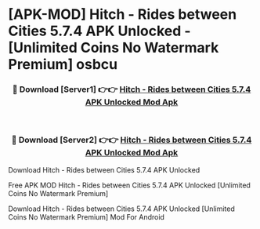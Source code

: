 # [APK-MOD] Hitch - Rides between Cities 5.7.4 APK Unlocked - [Unlimited Coins No Watermark Premium] osbcu



<div align="center">
<h3>🔴 Download [Server1] 👉👉 <a href="https://momento.my/?title=Hitch_-_Rides_between_Cities_5.7.4_APK_Unlocked">Hitch - Rides between Cities 5.7.4 APK Unlocked Mod Apk</a></h3><br>

<h3>🔴 Download [Server2] 👉👉 <a href="https://momento.my/?title=Hitch_-_Rides_between_Cities_5.7.4_APK_Unlocked">Hitch - Rides between Cities 5.7.4 APK Unlocked Mod Apk</a></h3>
</div>



Download Hitch - Rides between Cities 5.7.4 APK Unlocked 

Free APK MOD Hitch - Rides between Cities 5.7.4 APK Unlocked [Unlimited Coins No Watermark Premium]

Download Hitch - Rides between Cities 5.7.4 APK Unlocked [Unlimited Coins No Watermark Premium] Mod For Android

